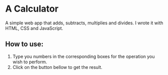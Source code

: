 # A Calculator

A simple web app that adds, subtracts, multiplies and divides. I wrote it with HTML, CSS and JavaScript.

## How to use:

1. Type you numbers in the corresponding boxes for the operation you wish to perform.
1. Click on the button bellow to get the result.